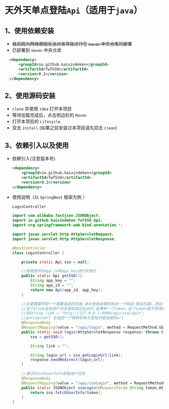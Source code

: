 # 天外天单点登陆`Api`（适用于`java`）

## 1、使用依赖安装
* ~~目前因为网络原因无法对该项目进行在 `maven` 中央仓库的部署~~
* 已部署到 `maven` 中央仓库
```xml
  <dependency>
      <groupId>io.github.kaixindeken</groupId>
      <artifactId>TwTSSO</artifactId>
      <version>0.2</version>
  </dependency>
  ```

## 2、使用源码安装
* `clone` 并使用 `idea` 打开本项目
* 等待加载完成后，点击侧边栏的 `Maven` 
* 打开本项目的 `Lifecycle`
* 双击 `install` (如果之前安装过本项目请先双击 `clean`)

## 3、依赖引入以及使用
* 依赖引入(注意版本号)
  ```xml
  <dependency>
      <groupId>io.github.kaixindeken</groupId>
      <artifactId>TwTSSO</artifactId>
      <version>0.2</version>
  </dependency>
  ```
* 使用说明（以 `SpringBoot` 框架为例 ）

  `LoginController`

  ```java
  import com.alibaba.fastjson.JSONObject;
  import io.github.kaixindeken.TwTSSO.Api;
  import org.springframework.web.bind.annotation.*;

  import javax.servlet.http.HttpServletRequest;
  import javax.servlet.http.HttpServletResponse;
  
  @RestController
  class LoginController {
  
      private static Api sso = null;
  
      //使用提供的app_id和app_key进行实例化
      public static Api getSSO(){
          String app_key = "";
          String app_id = "";
          return new Api(app_id, app_key);
      }
  
      //这里需要声明一个需要返回的页面,单点登陆会跳转到另一个网站(登陆页面),而这个页面被所有项目共用,在那个页面用户点击登陆后,之所以会返回这个项目,而不是其他的项目,就是这个$link的作用
      //这个$link会在用户点击登陆成功后访问,会携带一个token,这个token用于获得登录用户的信息
      //如String link = "http://127.0.0.1:8080/api/ssoLogin";
      //getLoginUrl 会返回一个跳转到单点登陆页面连接的url
      @ResponseBody
      @RequestMapping(value = "/api/login", method = RequestMethod.GET)
      public static void login(HttpServletResponse response) throws Exception {
          sso = getSSO();
  
          String link = "";
  
          String login_url = sso.getLoginUrl(link);
          response.sendRedirect(login_url);
      }
  
      //通过fetchUserInfo获取用户信息
      @ResponseBody
      @RequestMapping(value = "/api/ssoLogin", method = RequestMethod.GET)
      public static JSONObject ssoLogin(@RequestParam String token,HttpServletRequest request, HttpServletResponse response) throws Exception {
          return sso.fetchUserInfo(token);
      }
  }
  ```

  

  
